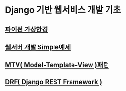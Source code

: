 # Django 기반 웹서비스 개발 기초
## [파이썬 가상환경](https://github.com/doriver/1month-edu/tree/main/4.%20Django%20%EA%B8%B0%EB%B0%98%20%EC%9B%B9%EC%84%9C%EB%B9%84%EC%8A%A4%20%EA%B0%9C%EB%B0%9C%20%EA%B8%B0%EC%B4%88/%ED%8C%8C%EC%9D%B4%EC%8D%AC%20%EA%B0%80%EC%83%81%ED%99%98%EA%B2%BD)
## [웹서버 개발 Simple예제](https://github.com/doriver/1month-edu/tree/main/4.%20Django%20%EA%B8%B0%EB%B0%98%20%EC%9B%B9%EC%84%9C%EB%B9%84%EC%8A%A4%20%EA%B0%9C%EB%B0%9C%20%EA%B8%B0%EC%B4%88/%EC%9B%B9%EC%84%9C%EB%B2%84%20%EA%B0%9C%EB%B0%9C%20Simple%EC%98%88%EC%A0%9C)
## [MTV( Model-Template-View )패턴](https://github.com/doriver/1month-edu/tree/main/4.%20Django%20%EA%B8%B0%EB%B0%98%20%EC%9B%B9%EC%84%9C%EB%B9%84%EC%8A%A4%20%EA%B0%9C%EB%B0%9C%20%EA%B8%B0%EC%B4%88/MTV(%20Model-Template-View%20)%ED%8C%A8%ED%84%B4)
## [DRF( Django REST Framework )](https://github.com/doriver/1month-edu/tree/main/4.%20Django%20%EA%B8%B0%EB%B0%98%20%EC%9B%B9%EC%84%9C%EB%B9%84%EC%8A%A4%20%EA%B0%9C%EB%B0%9C%20%EA%B8%B0%EC%B4%88/DRF(%20Django%20REST%20Framework%20))
